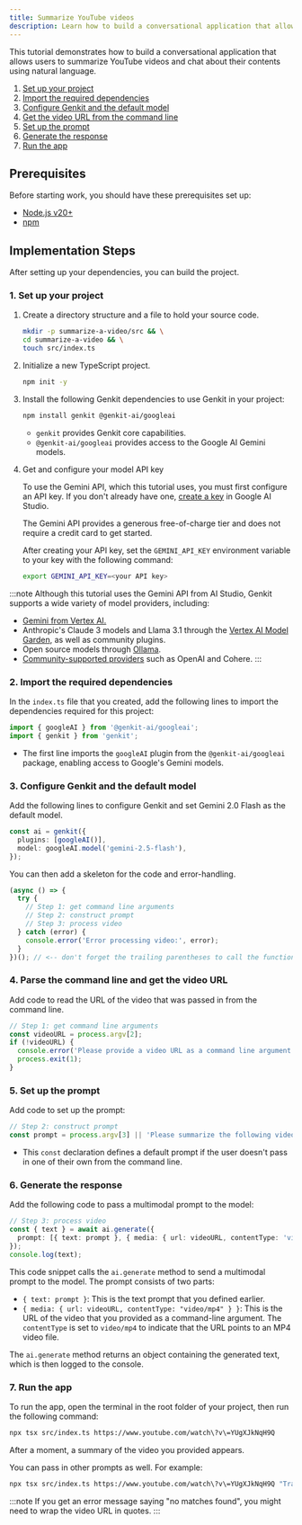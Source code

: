 ```yaml
---
title: Summarize YouTube videos
description: Learn how to build a conversational application that allows users to summarize YouTube videos and chat about their contents using natural language.
---
```


This tutorial demonstrates how to build a conversational application that
allows users to summarize YouTube videos and chat about their contents using
natural language.

1. [Set up your project](#1-set-up-your-project)
2. [Import the required dependencies](#2-import-the-required-dependencies)
3. [Configure Genkit and the default model](#3-configure-genkit-and-the-default-model)
4. [Get the video URL from the command line](#4-parse-the-command-line-and-get-the-video-url)
5. [Set up the prompt](#5-set-up-the-prompt)
6. [Generate the response](#6-generate-the-response)
7. [Run the app](#7-run-the-app)

## Prerequisites

Before starting work, you should have these prerequisites set up:

- [Node.js v20+](https://nodejs.org/en/download)
- [npm](https://docs.npmjs.com/downloading-and-installing-node-js-and-npm)

## Implementation Steps

After setting up your dependencies, you can build the project.

### 1. Set up your project

1. Create a directory structure and a file to hold
   your source code.

   ```bash
   mkdir -p summarize-a-video/src && \
   cd summarize-a-video && \
   touch src/index.ts
   ```

2. Initialize a new TypeScript project.

   ```bash
   npm init -y
   ```

3. Install the following Genkit dependencies to use Genkit in your project:

   ```bash
   npm install genkit @genkit-ai/googleai
   ```

   - `genkit` provides Genkit core capabilities.
   - `@genkit-ai/googleai` provides access to the Google AI Gemini models.

4. Get and configure your model API key

   To use the Gemini API, which this tutorial uses, you must first
   configure an API key. If you don't already have one,
   [create a key](https://makersuite.google.com/app/apikey) in Google AI Studio.

   The Gemini API provides a generous free-of-charge tier and does not require a
   credit card to get started.

   After creating your API key, set the `GEMINI_API_KEY` environment
   variable to your key with the following command:

   ```bash
   export GEMINI_API_KEY=<your API key>
   ```

:::note
Although this tutorial uses the Gemini API from AI Studio, Genkit
supports a wide variety of model providers, including:

- [Gemini from Vertex AI.](/js/plugins/vertex-ai#generative-ai-models)
- Anthropic's Claude 3 models and Llama 3.1 through the
  [Vertex AI Model Garden](/js/plugins/vertex-ai#anthropic-claude-3-on-vertex-ai-model-garden),
  as well as community plugins.
- Open source models through
  [Ollama](/js/plugins/ollama).
- [Community-supported providers](/docs/integrations/overview) such as OpenAI and Cohere.
:::

### 2. Import the required dependencies

In the `index.ts` file that you created, add the
following lines to import the dependencies required for this project:

```typescript
import { googleAI } from '@genkit-ai/googleai';
import { genkit } from 'genkit';
```

- The first line imports the `googleAI` plugin from the `@genkit-ai/googleai` package, enabling access to
  Google's Gemini models.

### 3. Configure Genkit and the default model

Add the following lines to configure Genkit and set Gemini 2.0 Flash as the
default model.

```typescript
const ai = genkit({
  plugins: [googleAI()],
  model: googleAI.model('gemini-2.5-flash'),
});
```

You can then add a skeleton for the code and error-handling.

```typescript
(async () => {
  try {
    // Step 1: get command line arguments
    // Step 2: construct prompt
    // Step 3: process video
  } catch (error) {
    console.error('Error processing video:', error);
  }
})(); // <-- don't forget the trailing parentheses to call the function!
```

### 4. Parse the command line and get the video URL

Add code to read the URL of the video that was passed in from the command line.

```typescript
// Step 1: get command line arguments
const videoURL = process.argv[2];
if (!videoURL) {
  console.error('Please provide a video URL as a command line argument.');
  process.exit(1);
}
```

### 5. Set up the prompt

Add code to set up the prompt:

```typescript
// Step 2: construct prompt
const prompt = process.argv[3] || 'Please summarize the following video:';
```

- This `const` declaration defines a default prompt if the user doesn't
  pass in one of their own from the command line.

### 6. Generate the response

Add the following code to pass a multimodal prompt to the model:

```typescript
// Step 3: process video
const { text } = await ai.generate({
  prompt: [{ text: prompt }, { media: { url: videoURL, contentType: 'video/mp4' } }],
});
console.log(text);
```

This code snippet calls the `ai.generate` method to send a multimodal prompt to
the model. The prompt consists of two parts:

- `{ text: prompt }`: This is the text prompt that you defined earlier.
- `{ media: { url: videoURL, contentType: "video/mp4" } }`: This is the URL of
  the video that you provided as a command-line argument. The `contentType`
  is set to `video/mp4` to indicate that the URL points to an MP4 video file.

The `ai.generate` method returns an object containing the generated text, which
is then logged to the console.

### 7. Run the app

To run the app, open the terminal in the root
folder of your project, then run the following command:

```bash
npx tsx src/index.ts https://www.youtube.com/watch\?v\=YUgXJkNqH9Q
```

After a moment, a summary of the video you provided appears.

You can pass in other prompts as well. For example:

```bash
npx tsx src/index.ts https://www.youtube.com/watch\?v\=YUgXJkNqH9Q "Transcribe this video"
```

:::note
If you get an error message saying "no matches found", you
might need to wrap the video URL in quotes.
:::

